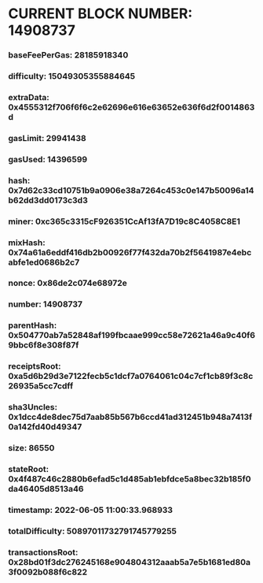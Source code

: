 # CURRENT BLOCK NUMBER: 14908737

### baseFeePerGas: 28185918340
### difficulty: 15049305355884645
### extraData: 0x4555312f706f6f6c2e62696e616e63652e636f6d2f0014863d
### gasLimit: 29941438
### gasUsed: 14396599
### hash: 0x7d62c33cd10751b9a0906e38a7264c453c0e147b50096a14b62dd3dd0173c3d3
### miner: 0xc365c3315cF926351CcAf13fA7D19c8C4058C8E1
### mixHash: 0x74a61a6eddf416db2b00926f77f432da70b2f5641987e4ebcabfe1ed0686b2c7
### nonce: 0x86de2c074e68972e
### number: 14908737
### parentHash: 0x504770ab7a52848af199fbcaae999cc58e72621a46a9c40f69bbc6f8e308f87f
### receiptsRoot: 0xa5d6b29d3e7122fecb5c1dcf7a0764061c04c7cf1cb89f3c8c26935a5cc7cdff
### sha3Uncles: 0x1dcc4de8dec75d7aab85b567b6ccd41ad312451b948a7413f0a142fd40d49347
### size: 86550
### stateRoot: 0x4f487c46c2880b6efad5c1d485ab1ebfdce5a8bec32b185f0da46405d8513a46
### timestamp: 2022-06-05 11:00:33.968933
### totalDifficulty: 50897011732791745779255
### transactionsRoot: 0x28bd01f3dc276245168e904804312aaab5a7e5b1681ed80a3f0092b088f6c822
